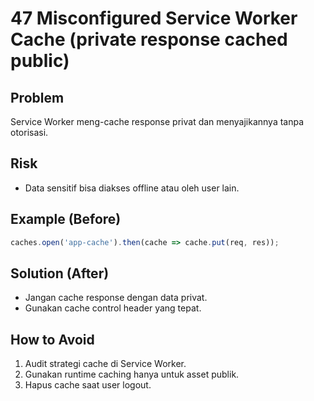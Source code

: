 # 47 Misconfigured Service Worker Cache (private response cached public)

## Problem
Service Worker meng-cache response privat dan menyajikannya tanpa otorisasi.

## Risk
- Data sensitif bisa diakses offline atau oleh user lain.

## Example (Before)
```javascript
caches.open('app-cache').then(cache => cache.put(req, res));
```

## Solution (After)
- Jangan cache response dengan data privat.
- Gunakan cache control header yang tepat.

## How to Avoid
1. Audit strategi cache di Service Worker.
2. Gunakan runtime caching hanya untuk asset publik.
3. Hapus cache saat user logout.
